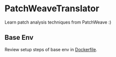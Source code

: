 # PatchWeaveTranslator

Learn patch analysis techniques from PatchWeave :)

## Base Env

Review setup steps of base env in [Dockerfile](./doc/Dockerfile).


